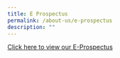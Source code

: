 ```yaml
---
title: E Prospectus
permalink: /about-us/e-prospectus
description: ""
---
```

[Click here to view our E-Prospectus](/files/E_Prospectus_2021.pdf)